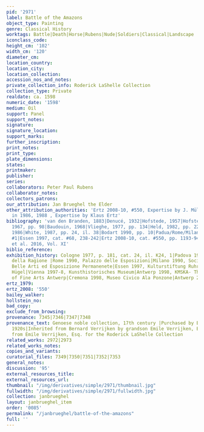 ```yaml
---
pid: '2971'
label: Battle of the Amazons
object_type: Painting
genre: Classical History
worktags: Battle|Death|Horse|Rubens|Nude|Soldiers|Classical|Landscape
iconclass_code:
height_cm: '102'
width_cm: '120'
diameter_cm:
location_country:
location_city:
location_collection:
accession_nos_and_notes:
private_collection_info: Roderick LaShelle Collection
collection_type: Private
realdate: ca. 1598
numeric_date: '1598'
medium: Oil
support: Panel
support_notes:
signature:
signature_location:
support_marks:
further_inscription:
print_notes:
print_type:
plate_dimensions:
states:
printmaker:
publisher:
series:
collaborators: Peter Paul Rubens
collaborator_notes:
collectors_patrons:
our_attribution: Jan Brueghel the Elder
other_attribution_authorities: 'Ertz 2008-10, #550, Expertise by J. Müller Hofstede
  in 1986, 1988 , Expertise by Klaus Ertz'
bibliography: 'van den Branden, 1883|Denucé, 1932|Hofstede, 1957|Hofstede, 1962|Jaffé,
  1967, pp. 98|Baudouin, 1968|Vlieghe, 1977, pp. 134|Held, 1982, pp. 22|Held, 1983|Eckhardt,
  1986|White, 1987, pp. 24, il. 38|Bodart 1990, pp. 10|Padua/Rome/Milan 1990, cat.
  #1|Essen 1997, cat. #68, 238-242|Ertz 2008-10, cat. #550, pp. 1193-94, 1196|McGrath
  et al. 2016, Vol. XI'
biblio_reference:
exhibition_history: Cologne 1977, p. 181, cat. 24, il. K24, 1|Padova 1990, Palazzo
  della Ragione |Rome 1990, Palazzo delle Esposizioni|Milano 1990, Societa per le
  Belle Arti ed Esposizione Permanenete|Essen 1997, Kulturstiftung Ruhr Essen, Villa
  Hügel|Vienna 1997-8, Kunsthistorisches Museum|Antwerp 1998, KMSKA- The Royal Museum
  of Fine Arts Antwerp|Cremona 1998, Museo Civico Ala Ponzone|Antwerp 2014, Rubenianium
ertz_1979:
ertz_2008: '550'
bailey_walker:
hollstein_no:
bad_copy:
exclude_from_browsing:
provenance: 7345|7346|7347|7348
provenance_text: Genoese noble collection, 17th century |Purchased by Bernard Verrijken,
  1920s|Inherited from Bernard Verrijken by grandson Emile Verrijken, Esq., 1960s|Purchased
  from Emile Verrijken, Esq. for the Roderick LaShelle Collection
related_works: 2972|2973
related_works_notes:
copies_and_variants:
curatorial_files: 7349|7350|7351|7352|7353
general_notes:
discussion: '95'
external_resources_title:
external_resources_url:
thumbnail: "/img/derivatives/simple/2971/thumbnail.jpg"
fullwidth: "/img/derivatives/simple/2971/fullwidth.jpg"
collection: janbrueghel
layout: janbrueghel_item
order: '0085'
permalink: "/janbrueghel/battle-of-the-amazons"
full: ''
---
```

